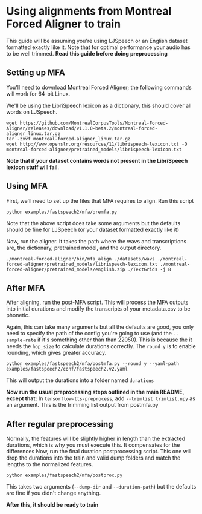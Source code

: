 # Using alignments from Montreal Forced Aligner to train
This guide will be assuming you're using LJSpeech or an English dataset formatted exactly like it. Note that for optimal performance your audio has to be well trimmed.
**Read this guide before doing preprocessing**

## Setting up MFA
You'll need to download Montreal Forced Aligner; the following commands will work for 64-bit Linux.

We'll be using the LibriSpeech lexicon as a dictionary, this should cover all words on LJSpeech.
```
wget https://github.com/MontrealCorpusTools/Montreal-Forced-Aligner/releases/download/v1.1.0-beta.2/montreal-forced-aligner_linux.tar.gz
tar -zxvf montreal-forced-aligner_linux.tar.gz
wget http://www.openslr.org/resources/11/librispeech-lexicon.txt -O montreal-forced-aligner/pretrained_models/librispeech-lexicon.txt
```
**Note that if your dataset contains words not present in the LibriSpeech lexicon stuff will fail**. 

## Using MFA

First, we'll need to set up the files that MFA requires to align. Run this script

```
python examples/fastspeech2/mfa/premfa.py
```
Note that the above script does take some arguments but the defaults should be fine for LJSpeech (or your dataset formatted exactly like it)

Now, run the aligner. It takes the path where the wavs and transcriptions are, the dictionary, pretrained model, and the output directory.

```
./montreal-forced-aligner/bin/mfa_align ./datasets/wavs ./montreal-forced-aligner/pretrained_models/librispeech-lexicon.txt ./montreal-forced-aligner/pretrained_models/english.zip ./TextGrids -j 8
```

## After MFA

After aligning, run the post-MFA script. This will process the MFA outputs into initial durations and modify the transcripts of your metadata.csv to be phonetic.

Again, this can take many arguments but all the defaults are good, you only need to specify the path of the config you're going to use (and the `--sample-rate` if it's something other than than 22050).
This is because the it needs the `hop_size` to calculate durations correctly. The `round y` is to enable rounding, which gives greater accuracy.

```
python examples/fastspeech2/mfa/postmfa.py --round y --yaml-path examples/fastspeech2/conf/fastspeech2.v2.yaml
```
This will output the durations into a folder named `durations`

**Now run the usual preprocessing steps outlined in the main README, except that:**
In `tensorflow-tts-preprocess`, add `--trimlist trimlist.npy` as an argument. This is the trimming list output from postmfa.py

## After regular preprocessing

Normally, the features will be slightly higher in length than the extracted durations, which is why you must execute this. It compensates for the differences
Now, run the final duration postprocessing script. This one will drop the durations into the train and valid dump folders and match the lengths to the normalized features.

```
python examples/fastspeech2/mfa/postproc.py
```
This takes two arguments (`--dump-dir` and `--duration-path`) but the defaults are fine if you didn't change anything.

**After this, it should be ready to train**




